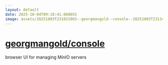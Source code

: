 ```yaml
---
layout: default
date: 2025-10-04T09:10:41.068691
image: assets/20251003T231031965--georgmangold--console--20251003T231345891--cropped.png
---
```


# [georgmangold/console](https://github.com/georgmangold/console)

browser UI for managing MinIO servers
